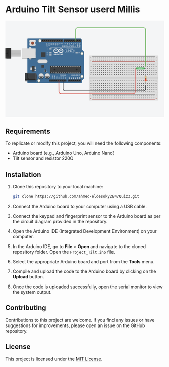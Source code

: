 # Arduino Tilt Sensor userd Millis

![Arduino Tilt Sensor userd Millism](https://github.com/ahmed-eldesoky284/Quiz-5/blob/main/Capture5.png)


## Requirements

To replicate or modify this project, you will need the following components:

- Arduino board (e.g., Arduino Uno, Arduino Nano)
- Tilt sensor and resistor 220Ω


## Installation

1. Clone this repository to your local machine:

   ```bash
   git clone https://github.com/ahmed-eldesoky284/Quiz3.git
   ```

2. Connect the Arduino board to your computer using a USB cable.

3. Connect the keypad and fingerprint sensor to the Arduino board as per the circuit diagram provided in the repository.

4. Open the Arduino IDE (Integrated Development Environment) on your computer.

5. In the Arduino IDE, go to **File** > **Open** and navigate to the cloned repository folder. Open the `Project_Tilt.ino` file.
 
6. Select the appropriate Arduino board and port from the **Tools** menu.

7. Compile and upload the code to the Arduino board by clicking on the **Upload** button.

8. Once the code is uploaded successfully, open the serial monitor to view the system output.


## Contributing

Contributions to this project are welcome. If you find any issues or have suggestions for improvements, please open an issue on the GitHub repository.

## License

This project is licensed under the [MIT License](LICENSE).
